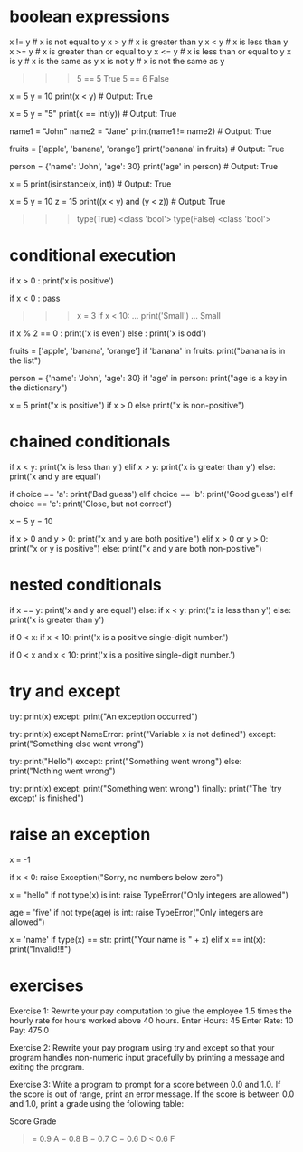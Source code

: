 # boolean expressions

x != y  # x is not equal to y
x > y  # x is greater than y
x < y  # x is less than y
x >= y  # x is greater than or equal to y
x <= y  # x is less than or equal to y
x is y  # x is the same as y
x is not y  # x is not the same as y

>>> 5 == 5
True
>>> 5 == 6
False

x = 5
y = 10
print(x < y) # Output: True

x = 5
y = "5"
print(x == int(y)) # Output: True

name1 = "John"
name2 = "Jane"
print(name1 != name2) # Output: True

fruits = ['apple', 'banana', 'orange']
print('banana' in fruits) # Output: True

person = {'name': 'John', 'age': 30}
print('age' in person) # Output: True

x = 5
print(isinstance(x, int)) # Output: True

x = 5
y = 10
z = 15
print((x < y) and (y < z)) # Output: True

>>> type(True)
<class 'bool'>
>>> type(False)
<class 'bool'>

# conditional execution 

if x > 0 :
	print('x is positive')

if x < 0 :
	pass
>>> x = 3
>>> if x < 10:
... print('Small')
...
Small
>>>

if x % 2 == 0 :
	print('x is even')
else :
	print('x is odd')

fruits = ['apple', 'banana', 'orange']
if 'banana' in fruits:
    print("banana is in the list")

person = {'name': 'John', 'age': 30}
if 'age' in person:
    print("age is a key in the dictionary")

x = 5
print("x is positive") if x > 0 else print("x is non-positive")

# chained conditionals

if x < y:
	print('x is less than y')
elif x > y:
	print('x is greater than y')
else:
	print('x and y are equal')

if choice == 'a':
	print('Bad guess')
elif choice == 'b':
	print('Good guess')
elif choice == 'c':
	print('Close, but not correct')

x = 5
y = 10

if x > 0 and y > 0:
    print("x and y are both positive")
elif x > 0 or y > 0:
    print("x or y is positive")
else:
    print("x and y are both non-positive")

# nested conditionals 

if x == y:
	print('x and y are equal')
else:
	if x < y:
		print('x is less than y')
	else:
		print('x is greater than y')

if 0 < x:
	if x < 10:
		print('x is a positive single-digit number.')

if 0 < x and x < 10:
	print('x is a positive single-digit number.')

# try and except

try:
  print(x)
except:
  print("An exception occurred") 

try:
  print(x)
except NameError:
  print("Variable x is not defined")
except:
  print("Something else went wrong") 

try:
  print("Hello")
except:
  print("Something went wrong")
else:
  print("Nothing went wrong") 

try:
  print(x)
except:
  print("Something went wrong")
finally:
  print("The 'try except' is finished") 

# raise an exception

x = -1

if x < 0:
  raise Exception("Sorry, no numbers below zero") 

x = "hello"
if not type(x) is int:
  raise TypeError("Only integers are allowed") 

age = 'five'
if not type(age) is int:
  raise TypeError("Only integers are allowed") 

x = 'name'
if type(x) == str:
  print("Your name is " + x)
elif x == int(x):
  print("Invalid!!!")

# exercises

Exercise 1: Rewrite your pay computation to give the employee 1.5
times the hourly rate for hours worked above 40 hours.
Enter Hours: 45
Enter Rate: 10
Pay: 475.0

Exercise 2: Rewrite your pay program using try and except so that your
program handles non-numeric input gracefully by printing a message
and exiting the program.

Exercise 3: Write a program to prompt for a score between 0.0 and
1.0. If the score is out of range, print an error message. If the score is
between 0.0 and 1.0, print a grade using the following table:

Score Grade
>= 0.9 A
>= 0.8 B
>= 0.7 C
>= 0.6 D
< 0.6 F